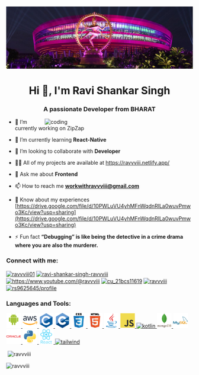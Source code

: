 ![logo](https://github.com/ravvviii/ravvviii/blob/main/image.png)
<h1 align="center">Hi 👋, I'm Ravi Shankar Singh</h1>
<h3 align="center">A passionate Developer from BHARAT</h3>
<img align="right" alt = "coding"  width = "400" src = "https://camo.githubusercontent.com/7de37139d0b4c1ce40865e799b446c0e963a3dd8fb68d239707237c40604fa3d/68747470733a2f2f63646e2e6472696262626c652e636f6d2f75736572732f3733303730332f73637265656e73686f74732f363538313234332f6176656e746f2e676966">
 </p>



- 🔭 I’m currently working on ZipZap

- 🌱 I’m currently learning **React-Native**

- 👯 I’m looking to collaborate with **Developer**

- 👨‍💻 All of my projects are available at https://ravvviii.netlify.app/
- 💬 Ask me about **Frontend**

- 📫 How to reach me **workwithravvviii@gmail.com**

- 📄 Know about my experiences [https://drive.google.com/file/d/10PWLuVU4yhMFnWqdnRlLa0wuvPmwo3Kc/view?usp=sharing](https://drive.google.com/file/d/10PWLuVU4yhMFnWqdnRlLa0wuvPmwo3Kc/view?usp=sharing)

- ⚡ Fun fact **“Debugging” is like being the detective in a crime drama where you are also the murderer.**

<h3 align="left">Connect with me:</h3>
<p align="left">
<a href="https://twitter.com/ravvviii01" target="blank"><img align="center" src="https://raw.githubusercontent.com/rahuldkjain/github-profile-readme-generator/master/src/images/icons/Social/twitter.svg" alt="ravvviii01" height="30" width="40" /></a>
<a href="https://linkedin.com/in/ravi-shankar-singh-ravvviii" target="blank"><img align="center" src="https://raw.githubusercontent.com/rahuldkjain/github-profile-readme-generator/master/src/images/icons/Social/linked-in-alt.svg" alt="ravi-shankar-singh-ravvviii" height="30" width="40" /></a>
<a href="https://www.youtube.com/c/https://www.youtube.com/@ravvviii" target="blank"><img align="center" src="https://raw.githubusercontent.com/rahuldkjain/github-profile-readme-generator/master/src/images/icons/Social/youtube.svg" alt="https://www.youtube.com/@ravvviii" height="30" width="40" /></a>
<a href="https://www.codechef.com/users/cu_21bcs11619" target="blank"><img align="center" src="https://cdn.jsdelivr.net/npm/simple-icons@3.1.0/icons/codechef.svg" alt="cu_21bcs11619" height="30" width="40" /></a>
<a href="https://www.leetcode.com/ravvviii" target="blank"><img align="center" src="https://raw.githubusercontent.com/rahuldkjain/github-profile-readme-generator/master/src/images/icons/Social/leet-code.svg" alt="ravvviii" height="30" width="40" /></a>
<a href="https://auth.geeksforgeeks.org/user/rs9625645/profile" target="blank"><img align="center" src="https://raw.githubusercontent.com/rahuldkjain/github-profile-readme-generator/master/src/images/icons/Social/geeks-for-geeks.svg" alt="rs9625645/profile" height="30" width="40" /></a>
</p>

<h3 align="left">Languages and Tools:</h3>
<p align="left"> <a href="https://developer.android.com" target="_blank" rel="noreferrer"> <img src="https://raw.githubusercontent.com/devicons/devicon/master/icons/android/android-original-wordmark.svg" alt="android" width="40" height="40"/> </a> <a href="https://aws.amazon.com" target="_blank" rel="noreferrer"> <img src="https://raw.githubusercontent.com/devicons/devicon/master/icons/amazonwebservices/amazonwebservices-original-wordmark.svg" alt="aws" width="40" height="40"/> </a> <a href="https://www.cprogramming.com/" target="_blank" rel="noreferrer"> <img src="https://raw.githubusercontent.com/devicons/devicon/master/icons/c/c-original.svg" alt="c" width="40" height="40"/> </a> <a href="https://www.w3schools.com/cpp/" target="_blank" rel="noreferrer"> <img src="https://raw.githubusercontent.com/devicons/devicon/master/icons/cplusplus/cplusplus-original.svg" alt="cplusplus" width="40" height="40"/> </a> <a href="https://www.w3schools.com/css/" target="_blank" rel="noreferrer"> <img src="https://raw.githubusercontent.com/devicons/devicon/master/icons/css3/css3-original-wordmark.svg" alt="css3" width="40" height="40"/> </a> <a href="https://www.w3.org/html/" target="_blank" rel="noreferrer"> <img src="https://raw.githubusercontent.com/devicons/devicon/master/icons/html5/html5-original-wordmark.svg" alt="html5" width="40" height="40"/> </a> <a href="https://www.java.com" target="_blank" rel="noreferrer"> <img src="https://raw.githubusercontent.com/devicons/devicon/master/icons/java/java-original.svg" alt="java" width="40" height="40"/> </a> <a href="https://developer.mozilla.org/en-US/docs/Web/JavaScript" target="_blank" rel="noreferrer"> <img src="https://raw.githubusercontent.com/devicons/devicon/master/icons/javascript/javascript-original.svg" alt="javascript" width="40" height="40"/> </a> <a href="https://kotlinlang.org" target="_blank" rel="noreferrer"> <img src="https://www.vectorlogo.zone/logos/kotlinlang/kotlinlang-icon.svg" alt="kotlin" width="40" height="40"/> </a> <a href="https://www.mongodb.com/" target="_blank" rel="noreferrer"> <img src="https://raw.githubusercontent.com/devicons/devicon/master/icons/mongodb/mongodb-original-wordmark.svg" alt="mongodb" width="40" height="40"/> </a> <a href="https://www.mysql.com/" target="_blank" rel="noreferrer"> <img src="https://raw.githubusercontent.com/devicons/devicon/master/icons/mysql/mysql-original-wordmark.svg" alt="mysql" width="40" height="40"/> </a> <a href="https://www.oracle.com/" target="_blank" rel="noreferrer"> <img src="https://raw.githubusercontent.com/devicons/devicon/master/icons/oracle/oracle-original.svg" alt="oracle" width="40" height="40"/> </a> <a href="https://www.python.org" target="_blank" rel="noreferrer"> <img src="https://raw.githubusercontent.com/devicons/devicon/master/icons/python/python-original.svg" alt="python" width="40" height="40"/> </a> <a href="https://reactjs.org/" target="_blank" rel="noreferrer"> <img src="https://raw.githubusercontent.com/devicons/devicon/master/icons/react/react-original-wordmark.svg" alt="react" width="40" height="40"/> </a> <a href="https://tailwindcss.com/" target="_blank" rel="noreferrer"> <img src="https://www.vectorlogo.zone/logos/tailwindcss/tailwindcss-icon.svg" alt="tailwind" width="40" height="40"/> </a> </p>

<p>&nbsp;<img align="center" src="https://github-readme-stats.vercel.app/api?username=ravvviii&show_icons=true&locale=en" alt="ravvviii" /></p>

<p><img align="center" src="https://github-readme-streak-stats.herokuapp.com/?user=ravvviii&" alt="ravvviii" /></p>

